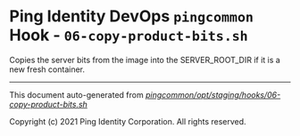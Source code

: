 
# Ping Identity DevOps `pingcommon` Hook - `06-copy-product-bits.sh`
 Copies the server bits from the image into the SERVER_ROOT_DIR if
 it is a new fresh container.

---
This document auto-generated from _[pingcommon/opt/staging/hooks/06-copy-product-bits.sh](https://github.com/pingidentity/pingidentity-docker-builds/blob/master/pingcommon/opt/staging/hooks/06-copy-product-bits.sh)_

Copyright (c) 2021 Ping Identity Corporation. All rights reserved.
